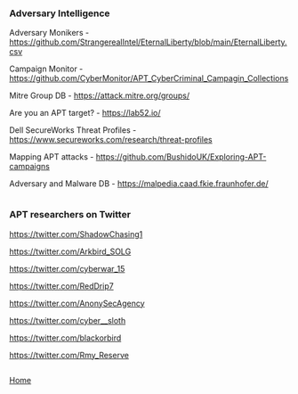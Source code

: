 ### Adversary Intelligence

Adversary Monikers - https://github.com/StrangerealIntel/EternalLiberty/blob/main/EternalLiberty.csv

Campaign Monitor - https://github.com/CyberMonitor/APT_CyberCriminal_Campagin_Collections

Mitre Group DB - https://attack.mitre.org/groups/

Are you an APT target? - https://lab52.io/

Dell SecureWorks Threat Profiles - https://www.secureworks.com/research/threat-profiles

Mapping APT attacks - https://github.com/BushidoUK/Exploring-APT-campaigns

Adversary and Malware DB - https://malpedia.caad.fkie.fraunhofer.de/

```

```

### APT researchers on Twitter

https://twitter.com/ShadowChasing1

https://twitter.com/Arkbird_SOLG

https://twitter.com/cyberwar_15

https://twitter.com/RedDrip7

https://twitter.com/AnonySecAgency

https://twitter.com/cyber__sloth

https://twitter.com/blackorbird

https://twitter.com/Rmy_Reserve

```

```
[Home](https://github.com/BushidoUK/Open-source-tools-for-CTI/blob/master/README.md)
